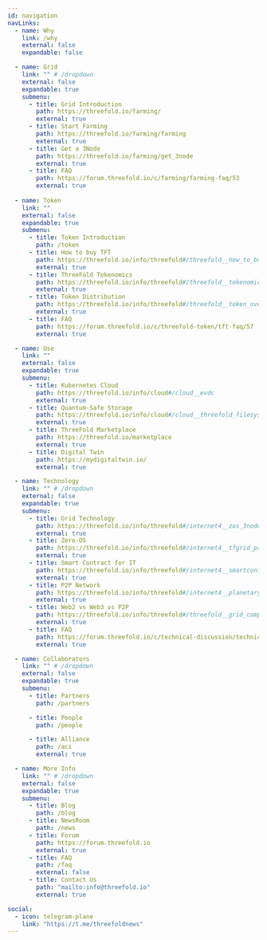 ```yaml
---
id: navigation
navLinks:
  - name: Why
    link: /why
    external: false
    expandable: false

  - name: Grid
    link: "" # /dropdown
    external: false
    expandable: true
    submenu:
      - title: Grid Introduction
        path: https://threefold.io/farming/
        external: true
      - title: Start Farming
        path: https://threefold.io/farming/farming
        external: true
      - title: Get a 3Node
        path: https://threefold.io/farming/get_3node
        external: true
      - title: FAQ
        path: https://forum.threefold.io/c/farming/farming-faq/53
        external: true
  
  - name: Token
    link: ""
    external: false
    expandable: true
    submenu:
      - title: Token Introduction
        path: /token
      - title: How to buy TFT
        path: https://threefold.io/info/threefold#/threefold__how_to_buy_and_sell
        external: true
      - title: ThreeFold Tokenomics
        path: https://threefold.io/info/threefold#/threefold__tokenomics
        external: true
      - title: Token Distribution
        path: https://threefold.io/info/threefold#/threefold__token_overview
        external: true
      - title: FAQ
        path: https://forum.threefold.io/c/threefold-token/tft-faq/57
        external: true

  - name: Use
    link: ""
    external: false
    expandable: true
    submenu:
      - title: Kubernetes Cloud
        path: https://threefold.io/info/cloud#/cloud__evdc
        external: true
      - title: Quantum-Safe Storage
        path: https://threefold.io/info/cloud#/cloud__threefold_filesystem
        external: true
      - title: ThreeFold Marketplace
        path: https://threefold.io/marketplace
        external: true
      - title: Digital Twin
        path: https://mydigitaltwin.io/
        external: true

  - name: Technology
    link: "" # /dropdown
    external: false
    expandable: true
    submenu:
      - title: Grid Technology
        path: https://threefold.io/info/threefold#/internet4__zos_3node_tfgrid_intro
        external: true
      - title: Zero-OS
        path: https://threefold.io/info/threefold#/internet4__tfgrid_primitives
        external: true
      - title: Smart Contract for IT
        path: https://threefold.io/info/threefold#/internet4__smartcontract_it
        external: true
      - title: P2P Network
        path: https://threefold.io/info/threefold#/internet4__planetary_network
        external: true
      - title: Web2 vs Web3 vs P2P
        path: https://threefold.io/info/threefold#/threefold__grid_compare
        external: true
      - title: FAQ
        path: https://forum.threefold.io/c/technical-discussion/technical-faq/55
        external: true

  - name: Collaborators
    link: "" # /dropdown
    external: false
    expandable: true
    submenu:
      - title: Partners
        path: /partners

      - title: People
        path: /people

      - title: Alliance
        path: /aci
        external: true

  - name: More Info
    link: "" # /dropdown
    external: false
    expandable: true
    submenu:
      - title: Blog
        path: /blog
      - title: NewsRoom
        path: /news
      - title: Forum
        path: https://forum.threefold.io
        external: true
      - title: FAQ
        path: /faq
        external: false
      - title: Contact Us
        path: "mailto:info@threefold.io"
        external: true

social:
  - icon: telegram-plane
    link: "https://t.me/threefoldnews"
---
```




<!--   - name: PARTICIPATE
    link: /universe 
    external: false
    expandable: false
    submenu:
      - title: Start Farming
        path: /farming
        external: true

      - title: Get a 3Node
        path: /farming/get_3node
        external: true

      - title: Buy the Token
        path: https://threefold.io/info/threefold#/threefold__how_to_buy_and_sell

      - title: Test the Cloud
        path: /cloud
        external: true

      - title: Try the Marketplace
        path: /marketplace
        external: true

      - title: Build with the SDK
        path: /info/sdk
        external: true -->



<!--   - name: TF Universe
    link: "" # /dropdown
    external: false
    expandable: true
    submenu:
      - title: Universe Home
        path: /universe

      - title: ThreeFold Farming
        path: /farming
        external: true

      - title: ThreeFold Token
        path: /token

      - title: ThreeFold Kube Cloud
        path: /cloud
        external: true

      - title: ThreeFold Marketplace
        path: /marketplace
        external: true

      - title: Digital Twin
        path: https://mydigitaltwin.io
        external: true

      - title: Conscious Internet
        path: /aci
        external: true

      - title: ThreeFold Tech
        path: https://threefold.tech
        external: true -->